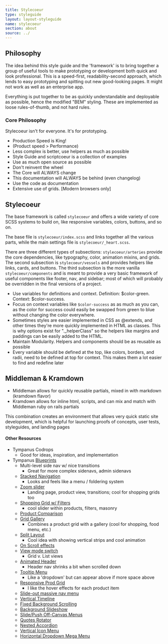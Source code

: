 ```yaml
---
title: Stylecoeur
type: styleguide
layout: layout-styleguide
name: stylecoeur
section: about
source: ../
---
```


<main markdown="1">

## Philosophy

The idea behind this style guide and the 'framework' is to bring together a group of useful tools to make prototyping or development both quick and look professional. This is a speed-first, readability-second approach, which lends to easy prototyping and spitting out new good-looking pages. It might not work as well as an enterprise app.

Everything is put together to be as quickly understandable and deployable as possible, hence the modified "BEM" styling. These are implemented as loose rules-of-thumb, and not hard rules.


### Core Philosophy

Stylecoeur isn't for everyone. It's for prototyping.

- Production Speed is King!
- (Product speed > Performance)
- Less complex is better, use helpers as much as possible
- Style Guide and scriptcoeur is a collection of examples
- Use as much open source as possible
- Don't reinvent the wheel
- The Core will ALWAYS change
- This documentation will ALWAYS be behind (even changelog)
- Use the code as documentation
- Extensive use of grids. [Modern browsers only]



## Stylecoeur

The base framework is called `stylecoeur` and offers a wide variety of core SCSS systems to build on, like responsive variables, colors, buttons, and so on.

The base file is `stylecoeur/index.scss` and links together all the various parts, while the main settings file is `stylecoeur/_heart.scss`.

There are three different types of subsections: `stylecoeur/arteries` provide the core dependencies, like typography, color, animation mixins, and grids. The second subsection is `stylecoeur/vessels` and provides helpers like links, cards, and buttons. The third subsection is the more vanilla `stylecoeur/components` and is meant to provide a very basic framework of useful components like footer, nav, and sidebar; most of which will probably be overridden in the final versions of a project.

- Use variables for definitions and context. Definition: $color-green. Context: $color-success.
- Focus on context variables like `$color-success` as as much as you can, as the color for success could easily be swapped from green to blue without changing the color everywhere.
- Sometimes styles are easier implemented in CSS as @extends, and other times they're more quickly implemented in HTML as classes. This is why options exist for "._helperClass" so the helpers like margins and paddings can be easily added to the HTML.
- Maintain Modularity. Helpers and components should be as reusable as possible
- Every variable should be defined at the top, like colors, borders, and radii, need to be defined at top for context. This makes them a lot easier to find and redefine later


## Middleman & Kramdown

- Middleman allows for quickly reusable partials, mixed in with markdown (kramdown flavor)
- Kramdown allows for inline html, scripts, and can mix and match with Middleman ruby on rails partials

This combination creates an environment that allows very quick static site development, which is helpful for launching proofs of concepts, user tests, styleguides, and landing pages



#### Other Resources

- Tympanus Codrops
  - Good for ideas, inspiration, and implementation
- Tympanus [Blueprints](https://tympanus.net/codrops/category/blueprints/)
  - Multi-level side nav w/ nice transitions
    - Great for more complex sidenavs, admin sidenavs
  - [Stacked Navigation](https://tympanus.net/Blueprints/PageStackNavigation/)
    - Looks and feels like a menu / foldering system
  - [Zoom slider](https://tympanus.net/Blueprints/ZoomSlider/)
    - Landing page, product view, transitions; cool for shopping grids too
  - [Shopping Grid w/ Filters](https://tympanus.net/Blueprints/FilterableProductGrid/)
    - cool slider within products, filters, masonry
  - [Product Comparison](https://tympanus.net/Blueprints/ProductComparison/)
  - [Grid Gallery](https://tympanus.net/Blueprints/GridGallery/)
    - Combines a product grid with a gallery (cool for shopping, food menu, etc.)
  - [Split Layout](https://tympanus.net/Blueprints/SplitLayout/)
    - Cool idea with showing vertical strips and cool animation
  - [On Scroll effects](https://tympanus.net/Blueprints/OnScrollEffectLayout/)
  - [View mode switch](https://tympanus.net/Blueprints/ViewModeSwitch/)
    - Grid v. List views
  - [Animated Header](https://tympanus.net/Blueprints/AnimatedHeader/)
    - Header nav shrinks a bit when scrolled down
  - [Tooltip Menu](https://tympanus.net/Blueprints/TooltipMenu/)
    - Like a 'dropdown' but can appear above if more space above
  - [Responsive Prod Grid](https://tympanus.net/Blueprints/ProductGridLayout/)
    - I like the hover effects for each product item
  - [Slide-out massive nav menu](https://tympanus.net/Blueprints/HorizontalSlideOutMenu/#)
  - [Vertical Timeline](https://tympanus.net/Blueprints/VerticalTimeline/)
  - [Fixed Background Scrolling](https://tympanus.net/Blueprints/ScrollingLayout/)
  - [Background Slideshow](https://tympanus.net/Blueprints/BackgroundSlideshow/)
  - [Slide/Push Off-Canvas Menus](https://tympanus.net/Blueprints/SlidePushMenus/)
  - [Quotes Rotator](https://tympanus.net/Blueprints/QuotesRotator/)
  - [Nested Accordion](https://tympanus.net/Blueprints/NestedAccordion/)
  - [Vertical Icon Menu](https://tympanus.net/Blueprints/VerticalIconMenu/#)
  - [Horizontal Dropdown Mega Menu](https://tympanus.net/Blueprints/HorizontalDropDownMenu/)
</main>


